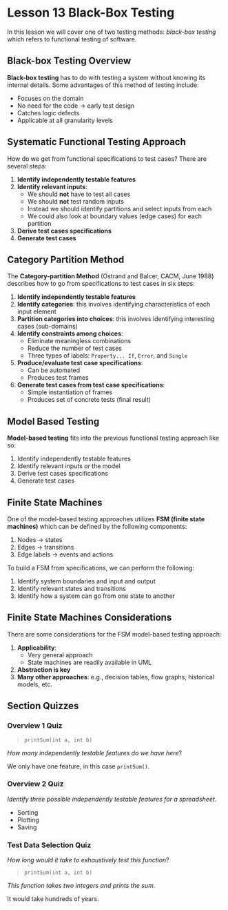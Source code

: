 # Lesson 13 Black-Box Testing

In this lesson we will cover one of two testing methods: _black-box testing_ which refers to functional testing of software.

## Black-box Testing Overview

**Black-box testing** has to do with testing a system without knowing its internal details. Some advantages of this method of testing include:

- Focuses on the domain
- No need for the code -> early test design
- Catches logic defects
- Applicable at all granularity levels

## Systematic Functional Testing Approach

How do we get from functional specifications to test cases? There are several steps:

1. **Identify independently testable features**
2. **Identify relevant inputs**:
   - We should **not** have to test all cases
   - We should **not** test random inputs
   - Instead we should identify partitions and select inputs from each
   - We could also look at boundary values (edge cases) for each partition
3. **Derive test cases specifications**
4. **Generate test cases**

## Category Partition Method

The **Category-partition Method** (Ostrand and Balcer, CACM, June 1988) describes how to go from specifications to test cases in six steps:

1. **Identify independently testable features**
2. **Identify categories**: this involves identifying characteristics of each input element
3. **Partition categories into choices**: this involves identifying interesting cases (sub-domains)
4. **Identify constraints among choices**:
   - Eliminate meaningless combinations
   - Reduce the number of test cases
   - Three types of labels: `Property... If`, `Error`, and `Single`
5. **Produce/evaluate test case specifications**:
   - Can be automated
   - Produces test frames
6. **Generate test cases from test case specifications**:
   - Simple instantiation of frames
   - Produces set of concrete tests (final result)

## Model Based Testing

**Model-based testing** fits into the previous functional testing approach like so:

1. Identify independently testable features
2. Identify relevant inputs _or_ the model
3. Derive test cases specifications
4. Generate test cases

## Finite State Machines

One of the model-based testing approaches utilizes **FSM (finite state machines)** which can be defined by the following components:

1. Nodes -> states
2. Edges -> transitions
3. Edge labels -> events and actions

To build a FSM from specifications, we can perform the following:

1. Identify system boundaries and input and output
2. Identify relevant states and transitions
3. Identify how a system can go from one state to another

## Finite State Machines Considerations

There are some considerations for the FSM model-based testing approach:

1. **Applicability**:
   - Very general approach
   - State machines are readily available in UML
2. **Abstraction is key**
3. **Many other approaches**: e.g., decision tables, flow graphs, historical models, etc.

## Section Quizzes

### Overview 1 Quiz

> `printSum(int a, int b)`

_How many independently testable features do we have here_?

We only have one feature, in this case `printSum()`.

### Overview 2 Quiz

_Identify three possible independently testable features for a spreadsheet_.

- Sorting
- Plotting
- Saving

### Test Data Selection Quiz

_How long would it take to exhaustively test this function_?

> `printSum(int a, int b)`

_This function takes two integers and prints the sum_.

It would take hundreds of years.
